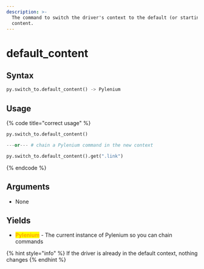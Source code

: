 ```yaml
---
description: >-
  The command to switch the driver's context to the default (or starting)
  content.
---
```


# default\_content

## Syntax

```python
py.switch_to.default_content() -> Pylenium
```

## Usage

{% code title="correct usage" %}
```python
py.switch_to.default_content()

---or--- # chain a Pylenium command in the new context

py.switch_to.default_content().get(".link")
```
{% endcode %}

## Arguments

* None

## Yields

* <mark style="color:orange;">**Pylenium**</mark> - The current instance of Pylenium so you can chain commands

{% hint style="info" %}
If the driver is already in the default context, nothing changes
{% endhint %}
